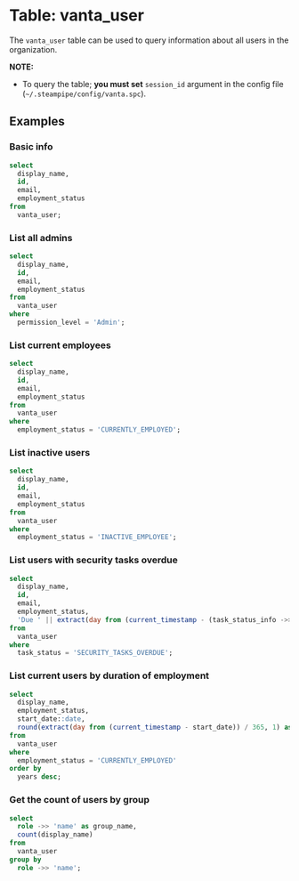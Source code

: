 # Table: vanta_user

The `vanta_user` table can be used to query information about all users in the organization.

**NOTE:**

- To query the table; **you must set** `session_id` argument in the config file (`~/.steampipe/config/vanta.spc`).

## Examples

### Basic info

```sql
select
  display_name,
  id,
  email,
  employment_status
from
  vanta_user;
```

### List all admins

```sql
select
  display_name,
  id,
  email,
  employment_status
from
  vanta_user
where
  permission_level = 'Admin';
```

### List current employees

```sql
select
  display_name,
  id,
  email,
  employment_status
from
  vanta_user
where
  employment_status = 'CURRENTLY_EMPLOYED';
```

### List inactive users

```sql
select
  display_name,
  id,
  email,
  employment_status
from
  vanta_user
where
  employment_status = 'INACTIVE_EMPLOYEE';
```

### List users with security tasks overdue

```sql
select
  display_name,
  id,
  email,
  employment_status,
  'Due ' || extract(day from (current_timestamp - (task_status_info ->> 'dueDate')::timestamp)) || ' day(s) ago.' as security_task_status
from
  vanta_user
where
  task_status = 'SECURITY_TASKS_OVERDUE';
```

### List current users by duration of employment

```sql
select
  display_name,
  employment_status,
  start_date::date,
  round(extract(day from (current_timestamp - start_date)) / 365, 1) as years
from
  vanta_user
where
  employment_status = 'CURRENTLY_EMPLOYED'
order by
  years desc;
```

### Get the count of users by group

```sql
select
  role ->> 'name' as group_name,
  count(display_name)
from
  vanta_user
group by
  role ->> 'name';
```
